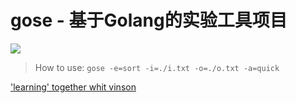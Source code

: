 # gose - 基于Golang的实验工具项目

![](https://img.shields.io/badge/go-vtool-red.svg)

> How to use: `gose -e=sort -i=./i.txt -o=./o.txt -a=quick`

['learning' together whit vinson](https://www.lauvinson.com)